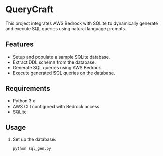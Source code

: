 
# QueryCraft
This project integrates AWS Bedrock with SQLite to dynamically generate and execute SQL queries using natural language prompts.

## Features
- Setup and populate a sample SQLite database.
- Extract DDL schema from the database.
- Generate SQL queries using AWS Bedrock.
- Execute generated SQL queries on the database.

## Requirements
- Python 3.x
- AWS CLI configured with Bedrock access
- SQLite

## Usage
1. Set up the database:
   ```bash
   python sql_gen.py
